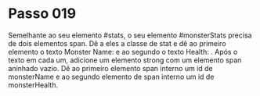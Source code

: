 # Passo 019

Semelhante ao seu elemento #stats, o seu elemento #monsterStats precisa de dois elementos span. Dê a eles a classe de stat e dê ao primeiro elemento o texto Monster Name: e ao segundo o texto Health: . Após o texto em cada um, adicione um elemento strong com um elemento span aninhado vazio. Dê ao primeiro elemento span interno um id de monsterName e ao segundo elemento de span interno um id de monsterHealth.